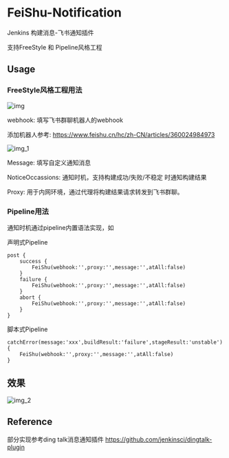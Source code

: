 # FeiShu-Notification
Jenkins 构建消息-飞书通知插件

支持FreeStyle 和 Pipeline风格工程
## Usage

### FreeStyle风格工程用法

![img](https://user-images.githubusercontent.com/53971532/177046892-84c0460f-35e9-4cab-b5a7-1a1c4f30ff5f.png)


webhook: 填写飞书群聊机器人的webhook

添加机器人参考: https://www.feishu.cn/hc/zh-CN/articles/360024984973

![img_1](https://user-images.githubusercontent.com/53971532/177046915-f05beb03-4c7f-4508-8915-7e5b95281cb4.png)

Message: 填写自定义通知消息

NoticeOccassions:  通知时机，支持构建成功/失败/不稳定 时通知构建结果

Proxy: 用于内网环境，通过代理将构建结果请求转发到飞书群聊。

### Pipeline用法 

通知时机通过pipeline内置语法实现，如

声明式Pipeline
```
post {
    success {
        FeiShu(webhook:'',proxy:'',message:'',atAll:false)        
    }
    failure {
        FeiShu(webhook:'',proxy:'',message:'',atAll:false)
    }
    abort {
        FeiShu(webhook:'',proxy:'',message:'',atAll:false)
    }
}
```

脚本式Pipeline
```
catchError(message:'xxx',buildResult:'failure',stageResult:'unstable') {
    FeiShu(webhook:'',proxy:'',message:'',atAll:false)
}
```

## 效果

![img_2](https://user-images.githubusercontent.com/53971532/177046910-362054c5-ef15-4639-ae7f-42f13b5f4808.png)

## Reference
部分实现参考ding talk消息通知插件
https://github.com/jenkinsci/dingtalk-plugin



